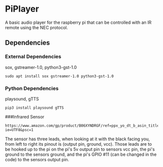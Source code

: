 # PiPlayer
A basic audio player for the raspberry pi that can be controlled with an IR remote using the NEC protocol.

## Dependencies
### External Dependencies
sox, gstreamer-1.0, python3-gst-1.0
``` shell
sudo apt install sox gstreamer-1.0 python3-gst-1.0
```

### Python Dependencies
playsound, gTTS
```shell
pip3 install playsound gTTS
```

###Infrared Sensor
```
https://www.amazon.com/gp/product/B06XYNDRGF/ref=ppx_yo_dt_b_asin_title_o07_s01?ie=UTF8&psc=1
```
The sensor has three leads, when looking at it with the black facing you, from left to right its pinout is (output pin, ground, vcc).
Those leads are to be hooked up to the pi on the pi's 5v output pin to sensors vcc pin, the pi's ground to the sensors ground, and the pi's GPIO #11 (can be changed in the code) to the sensors output pin.
